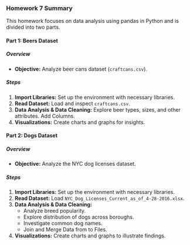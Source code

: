 ### Homework 7 Summary

This homework focuses on data analysis using pandas in Python and is divided into two parts.

#### Part 1: Beers Dataset

##### Overview
- **Objective:** Analyze beer cans dataset (`craftcans.csv`).

##### Steps
1. **Import Libraries:** Set up the environment with necessary libraries.
2. **Read Dataset:** Load and inspect `craftcans.csv`.
3. **Data Analysis & Data Cleaning:** Explore beer types, sizes, and other attributes. Add Columns.
4. **Visualizations:** Create charts and graphs for insights.

#### Part 2: Dogs Dataset

##### Overview
- **Objective:** Analyze the NYC dog licenses dataset.

##### Steps
1. **Import Libraries:** Set up the environment with necessary libraries.
2. **Read Dataset:** Load `NYC_Dog_Licenses_Current_as_of_4-28-2016.xlsx`.
3. **Data Analysis & Data Cleaning:**
   - Analyze breed popularity.
   - Explore distribution of dogs across boroughs.
   - Investigate common dog names.
   - Join and Merge Data from to Files.
4. **Visualizations:** Create charts and graphs to illustrate findings.

